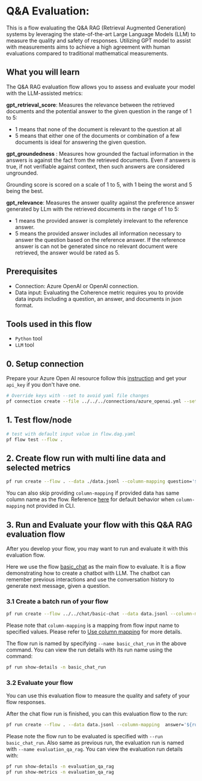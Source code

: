 # Q&A Evaluation:

This is a flow evaluating the Q&A RAG (Retrieval Augmented Generation) systems by leveraging the state-of-the-art Large Language Models (LLM) to measure the quality and safety of responses. Utilizing GPT model to assist with measurements aims to achieve a high agreement with human evaluations compared to traditional mathematical measurements.

## What you will learn

The Q&A RAG evaluation flow allows you to assess and evaluate your model with the LLM-assisted metrics:


__gpt_retrieval_score__: Measures the relevance between the retrieved documents and the potential answer to the given question in the range of 1 to 5:

* 1 means that none of the document is relevant to the question at all
* 5 means that either one of the documents or combination of a few documents is ideal for answering the given question.


__gpt_groundedness__ : Measures how grounded the factual information in the answers is against the fact from the retrieved documents. Even if answers is true, if not verifiable against context, then such answers are considered ungrounded.

Grounding score is scored on a scale of 1 to 5, with 1 being the worst and 5 being the best.

__gpt_relevance__: Measures the answer quality against the preference answer generated by LLm with the retrieved documents in the range of 1 to 5:

* 1 means the provided answer is completely irrelevant to the reference answer.
* 5 means the provided answer includes all information necessary to answer the question based on the reference answer. 
If the reference answer is can not be generated since no relevant document were retrieved, the answer would be rated as 5. 


## Prerequisites

- Connection: Azure OpenAI or OpenAI connection.
- Data input: Evaluating the Coherence metric requires you to provide data inputs including a question, an answer, and documents in json format. 

## Tools used in this flow
- `Python` tool
- `LLM` tool

## 0. Setup connection
Prepare your Azure Open AI resource follow this [instruction](https://learn.microsoft.com/en-us/azure/cognitive-services/openai/how-to/create-resource?pivots=web-portal) and get your `api_key` if you don't have one.

```bash
# Override keys with --set to avoid yaml file changes
pf connection create --file ../../../connections/azure_openai.yml --set api_key=<your_api_key> api_base=<your_api_base>
```

## 1. Test flow/node
```bash
# test with default input value in flow.dag.yaml
pf flow test --flow .
```

## 2. Create flow run with multi line data and selected metrics
```bash
pf run create --flow . --data ./data.jsonl --column-mapping question='${data.question}' answer='${data.answer}' documents='${data.documents}' metrics='gpt_groundedness' --stream
```
You can also skip providing `column-mapping` if provided data has same column name as the flow.
Reference [here](https://aka.ms/pf/column-mapping) for default behavior when `column-mapping` not provided in CLI.

## 3. Run and Evaluate your flow with this Q&A RAG evaluation flow
After you develop your flow, you may want to run and evaluate it with this evaluation flow. 

Here we use the flow [basic_chat](../../chat/basic-chat/) as the main flow to evaluate. It is a flow demonstrating how to create a chatbot with LLM. The chatbot can remember previous interactions and use the conversation history to generate next message, given a question. 
### 3.1 Create a batch run of your flow
```bash
pf run create --flow ../../chat/basic-chat --data data.jsonl --column-mapping question='${data.question}' --name basic_chat_run --stream 
```
Please note that `column-mapping` is a mapping from flow input name to specified values. Please refer to [Use column mapping](https://aka.ms/pf/column-mapping) for more details. 

The flow run is named by specifying `--name basic_chat_run` in the above command. You can view the run details with its run name using the command:
```bash
pf run show-details -n basic_chat_run
```

### 3.2 Evaluate your flow
You can use this evaluation flow to measure the quality and safety of your flow responses.

After the chat flow run is finished, you can this evaluation flow to the run:
```bash
pf run create --flow . --data data.jsonl --column-mapping  answer='${run.outputs.answer}' documents='{${data.documents}}' question='${data.question}' metrics='gpt_groundedness,gpt_relevance,gpt_retrieval_score' --run basic_chat_run --stream --name evaluation_qa_rag
```
Please note the flow run to be evaluated is specified with `--run basic_chat_run`. Also same as previous run, the evaluation run is named with `--name evaluation_qa_rag`.
You can view the evaluation run details with:
```bash
pf run show-details -n evaluation_qa_rag
pf run show-metrics -n evaluation_qa_rag
```